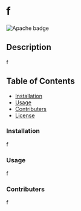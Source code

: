 # f
![Apache badge](https://img.shields.io/badge/license-Apache%202.0-lightgreen)

## Description 
f

## Table of Contents
- [Installation](#installation)
- [Usage](#usage)
- [Contributers](#contributers)
- [License](#license)

### Installation
f

### Usage
f

### Contributers
f
